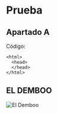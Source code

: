 # Prueba

## Apartado A

Código:
```
<html>
  <head>
  </head>
</html>
```  

## EL DEMBOO
![El Demboo](https://th.bing.com/th/id/R.7a9e02e38c9e516585c198e0081116ac?rik=q%2bhWCdlfFiCBcg&riu=http%3a%2f%2fwww.futbolprimera.es%2ffiles%2fdembele-barcelona.jpg&ehk=ghjgKA5ke2IXGnyH%2fS3V10EzFP9MSPwrrYzTG7V2DbE%3d&risl=&pid=ImgRaw&r=0)


